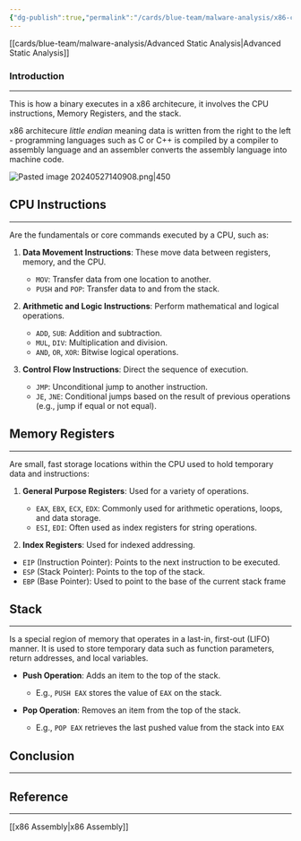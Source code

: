 ```yaml
---
{"dg-publish":true,"permalink":"/cards/blue-team/malware-analysis/x86-cpu-instructions-memory-register-and-the-stack/","tags":["malware"]}
---
```


[[cards/blue-team/malware-analysis/Advanced Static Analysis\|Advanced Static Analysis]]
### Introduction 
---
This is how a binary executes in a x86 architecure, it involves the CPU instructions, Memory Registers, and the stack.

x86 architecure _little endian_ meaning data is written from the right to the left - programming languages such as C or C++ is compiled by a compiler to assembly language and an assembler converts the assembly language into machine code.

![Pasted image 20240527140908.png|450](/img/user/cards/blue-team/malware-analysis/images/Pasted%20image%2020240527140908.png)

## CPU Instructions
---
Are the fundamentals or core commands executed by a CPU, such as:

1. **Data Movement Instructions**: These move data between registers, memory, and the CPU.
    
    - `MOV`: Transfer data from one location to another.
    - `PUSH` and `POP`: Transfer data to and from the stack.

2. **Arithmetic and Logic Instructions**: Perform mathematical and logical operations.
    
    - `ADD`, `SUB`: Addition and subtraction.
    - `MUL`, `DIV`: Multiplication and division.
    - `AND`, `OR`, `XOR`: Bitwise logical operations.

3. **Control Flow Instructions**: Direct the sequence of execution.
    
    - `JMP`: Unconditional jump to another instruction.
    - `JE`, `JNE`: Conditional jumps based on the result of previous operations (e.g., jump if equal or not equal).

## Memory Registers
---
Are small, fast storage locations within the CPU used to hold temporary data and instructions:

 1. **General Purpose Registers**: Used for a variety of operations.
    
    - `EAX`, `EBX`, `ECX`, `EDX`: Commonly used for arithmetic operations, loops, and data storage.
    - `ESI`, `EDI`: Often used as index registers for string operations.

2. **Index Registers**: Used for indexed addressing.

- `EIP` (Instruction Pointer): Points to the next instruction to be executed.
- `ESP` (Stack Pointer): Points to the top of the stack.
- `EBP` (Base Pointer): Used to point to the base of the current stack frame
## Stack
---
Is a special region of memory that operates in a last-in, first-out (LIFO) manner. It is used to store temporary data such as function parameters, return addresses, and local variables.

- **Push Operation**: Adds an item to the top of the stack.
    - E.g., `PUSH EAX` stores the value of `EAX` on the stack.

- **Pop Operation**: Removes an item from the top of the stack.
    - E.g., `POP EAX` retrieves the last pushed value from the stack into `EAX`

## Conclusion
---

## Reference 
---

[[x86 Assembly\|x86 Assembly]]

